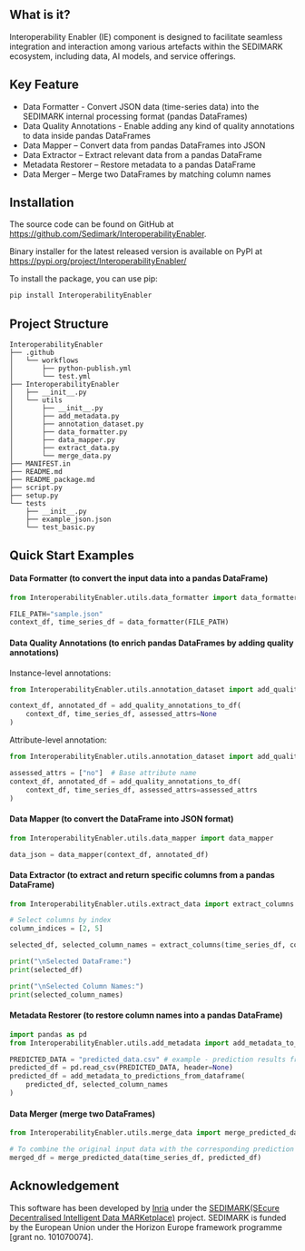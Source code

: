 ## What is it?

Interoperability Enabler (IE) component is designed to facilitate seamless integration and interaction among various artefacts within the SEDIMARK ecosystem, including data, AI models, and service offerings.


## Key Feature

- Data Formatter - Convert JSON data (time-series data) into the SEDIMARK internal processing format (pandas DataFrames)
- Data Quality Annotations - Enable adding any kind of quality annotations to data inside pandas DataFrames
- Data Mapper – Convert data from pandas DataFrames into JSON
- Data Extractor – Extract relevant data from a pandas DataFrame
- Metadata Restorer – Restore metadata to a pandas DataFrame
- Data Merger – Merge two DataFrames by matching column names

## Installation

The source code can be found on GitHub at https://github.com/Sedimark/InteroperabilityEnabler.

Binary installer for the latest released version is available on PyPI at https://pypi.org/project/InteroperabilityEnabler/

To install the package, you can use pip:

```bash
pip install InteroperabilityEnabler
```

## Project Structure

```text
InteroperabilityEnabler
├── .github
│   └── workflows
│       ├── python-publish.yml
│       └── test.yml
├── InteroperabilityEnabler
│   ├── __init__.py
│   └── utils
│       ├── __init__.py
│       ├── add_metadata.py
│       ├── annotation_dataset.py
│       ├── data_formatter.py
│       ├── data_mapper.py
│       ├── extract_data.py
│       └── merge_data.py
├── MANIFEST.in
├── README.md
├── README_package.md
├── script.py
├── setup.py
└── tests
    ├── __init__.py
    ├── example_json.json
    └── test_basic.py
```

## Quick Start Examples

#### Data Formatter (to convert the input data into a pandas DataFrame)

```python
from InteroperabilityEnabler.utils.data_formatter import data_formatter

FILE_PATH="sample.json"
context_df, time_series_df = data_formatter(FILE_PATH)
```


#### Data Quality Annotations (to enrich pandas DataFrames by adding quality annotations)

Instance-level annotations:
```python
from InteroperabilityEnabler.utils.annotation_dataset import add_quality_annotations_to_df

context_df, annotated_df = add_quality_annotations_to_df(
    context_df, time_series_df, assessed_attrs=None
)
```

Attribute-level annotation:
```python
from InteroperabilityEnabler.utils.annotation_dataset import add_quality_annotations_to_df

assessed_attrs = ["no"]  # Base attribute name
context_df, annotated_df = add_quality_annotations_to_df(
    context_df, time_series_df, assessed_attrs=assessed_attrs
)
```

#### Data Mapper (to convert the DataFrame into JSON format)

```python
from InteroperabilityEnabler.utils.data_mapper import data_mapper

data_json = data_mapper(context_df, annotated_df)
```

#### Data Extractor (to extract and return specific columns from a pandas DataFrame)

```python
from InteroperabilityEnabler.utils.extract_data import extract_columns

# Select columns by index
column_indices = [2, 5]

selected_df, selected_column_names = extract_columns(time_series_df, column_indices)

print("\nSelected DataFrame:")
print(selected_df)

print("\nSelected Column Names:")
print(selected_column_names)

```

#### Metadata Restorer (to restore column names into a pandas DataFrame)

```python
import pandas as pd
from InteroperabilityEnabler.utils.add_metadata import add_metadata_to_predictions_from_dataframe

PREDICTED_DATA = "predicted_data.csv" # example - prediction results from an AI model
predicted_df = pd.read_csv(PREDICTED_DATA, header=None)
predicted_df = add_metadata_to_predictions_from_dataframe(
    predicted_df, selected_column_names
)
```

#### Data Merger (merge two DataFrames)

```python
from InteroperabilityEnabler.utils.merge_data import merge_predicted_data

# To combine the original input data with the corresponding prediction results from an AI model
merged_df = merge_predicted_data(time_series_df, predicted_df)
```

## Acknowledgement

This software has been developed by [Inria](https://www.inria.fr/fr) under the [SEDIMARK(SEcure Decentralised Intelligent Data MARKetplace)](https://sedimark.eu/) project. 
SEDIMARK is funded by the European Union under the Horizon Europe framework programme [grant no. 101070074]. 
